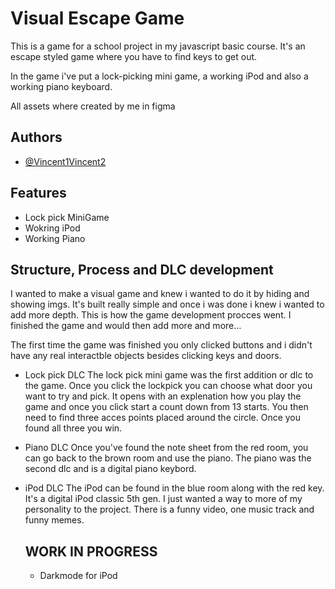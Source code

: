 # Visual Escape Game

This is a game for a school project in my javascript basic course. It's an escape styled game where you have to find keys to get out.

In the game i've put a lock-picking mini game, a working iPod and also a working piano keyboard.

All assets where created by me in figma

## Authors

- [@Vincent1Vincent2](https://github.com/Vincent1Vincent2)

## Features

- Lock pick MiniGame
- Wokring iPod
- Working Piano

## Structure, Process and DLC development 

I wanted to make a visual game and knew i wanted to do it by hiding and showing imgs. It's built really simple and once i was done i knew i wanted to add more depth.
This is how the game development procces went. I finished the game and would then add more and more...


The first time the game was finished you only clicked buttons and i didn't have any real interactble objects besides clicking keys and doors.

- Lock pick DLC
The lock pick mini game was the first addition or dlc to the game. Once you click the lockpick you can choose what door you want to try and pick.
It opens with an explenation how you play the game and once you click start a count down from 13 starts. You then need to find three acces points
placed around the circle. Once you found all three you win.

- Piano DLC
  Once you've found the note sheet from the red room, you can go back to the brown room and use the piano. The piano was the second dlc and is a digital piano keybord.

- iPod DLC
  The iPod can be found in the blue room along with the red key. It's a digital iPod classic 5th gen. I just wanted a way to more of my personality to the project.
  There is a funny video, one music track and funny memes.


  ## WORK IN PROGRESS
  - Darkmode for iPod
